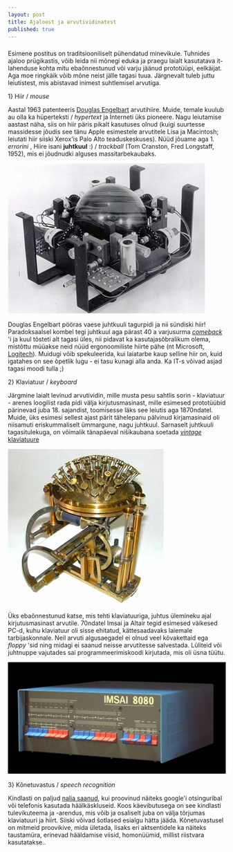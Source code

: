 ```yaml
---
layout: post
title: Ajaloost ja arvutividinatest
published: true
---
```









###
Esimene postitus on traditsiooniliselt pühendatud minevikule. Tuhnides ajaloo prügikastis, võib leida nii mõnegi eduka ja praegu laialt kasutatava it-lahenduse kohta mitu ebaõnnestunud või varju jäänud prototüüpi, eelkäijat. Aga moe ringkäik võib mõne neist jälle tagasi tuua. Järgnevalt tuleb juttu leiutistest, mis abistavad inimest  suhtlemisel arvutiga. 

1} Hiir / _mouse_

Aastal 1963 patenteeris [Douglas Engelbart](https://en.wikipedia.org/wiki/Douglas_Engelbart) arvutihiire. Muide, temale kuulub au olla ka hüperteksti / _hypertext_ ja Interneti üks pioneere. Nagu leiutamise aastast näha, siis on hiir päris pikalt kasutuses olnud (kuigi suurtesse massidesse jõudis see tänu Apple esimestele arvutitele Lisa ja Macintosh; leiutati hiir siiski Xerox'is Palo Alto teaduskeskuses). Nüüd jõuame aga 1. _errorini_ , Hiire isani **juhtkuul** :) / _trackball_ (Tom Cranston, Fred Longstaff, 1952), mis ei jõudnudki alguses massitarbekaubaks. 


![trackball](/images/trackball.jpg "Trackball")


Douglas Engelbart pööras vaese juhtkuuli tagurpidi ja nii sündiski hiir! Paradoksaalsel kombel tegi juhtkuul aga pärast 40 a varjusurma [_comeback_](http://news.investors.com/technology/020601-347092-mouse-predecessor-could-be-making-a-comeback-trackballs-have-ergonomic-advantages-and-new-models-tout-new-level-of-precision.htm) 'i ja kuul tõsteti alt tagasi üles, nii pidavat ka kasutajasõbralikum olema, mistõttu müüakse neid nüüd ergonoomiliste hiirte pähe (nt Microsoft, [Logitech](http://www.logitech.com/en-ca/mice-pointers/trackballs)). Muidugi võib spekuleerida, kui laiatarbe kaup selline hiir on, kuid igatahes on see õpetlik lugu - ei tasu kunagi alla anda. Ka IT-s võivad asjad tagasi moodi tulla ;)


2} Klaviatuur / _keyboard_

Järgmine laialt levinud arvutividin, mille musta pesu sahtlis sorin - klaviatuur - arenes loogilist rada pidi välja kirjutusmasinast, mille esimesed prototüübid pärinevad juba 18. sajandist, toomisesse läks see leiutis aga 1870ndatel. Muide, üks esimesi sellest ajast pärit tähelepanu pälvinud kirjamasinaid oli niisamuti eriskummaliselt ümmargune, nagu juhtkuul. Sarnaselt juhtkuuli tagasitulekuga, on võimalik tänapäeval nišikaubana soetada [_vintage_ klaviatuure](http://www.datamancer.net/) 


![Hansen-Writing-Ball-1870.jpg](/images/Hansen-Writing-Ball-1870.jpg "Hanseni kirjutamiskuul 1870")


Üks ebaõnnestunud katse, mis tehti klaviatuuriga, juhtus ülemineku ajal kirjutusmasinast arvutile. 70ndatel Imsai ja Altair tegid esimesed väikesed PC-d, kuhu klaviatuur oli sisse ehitatud, kättesaadavaks laiemale tarbijaskonnale. Neil arvuti algusaegadel ei olnud veel kõvakettaid ega _floppy_ 'sid ning midagi ei saanud neisse arvutitesse salvestada. Lüliteid või juhtnuppe vajutades sai programmeerimiskoodi kirjutada, mis oli üsna tüütu.


![IMSAI](/images/IMSAI.jpg "IMSAI")



3} Kõnetuvastus / _speech recognition_

Kindlasti on paljud [nalja saanud](https://www.youtube.com/watch?v=1EVnK-pNxaA), kui proovinud näiteks google'i otsinguribal või telefonis kasutada häälkäskluseid. Koos käevibutusega on see kindlasti tulevikuteema ja -arendus, mis võib ja osaliselt juba on välja tõrjumas klaviatuuri ja hiirt. Siiski võivad šotlased esialgu hätta jääda. Kõnetuvastusel on mitmeid proovikive, mida ületada, lisaks eri aktsentidele ka näiteks taustamüra, erinevad hääldamise viisid, homonüümid, millist riistvara kasutatakse..
